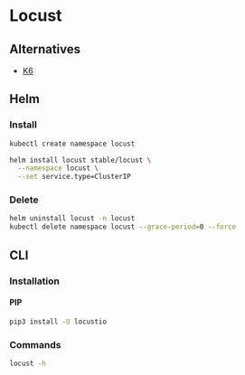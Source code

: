 # Locust

<!--
https://github.com/apereo/cas/blob/master/docs/cas-server-documentation/high_availability/Performance-Testing-Locust.md
https://artifacthub.io/packages/helm/deliveryhero/locust
-->

## Alternatives

- [K6](/k6.md)

## Helm

### Install

```sh
kubectl create namespace locust
```

```sh
helm install locust stable/locust \
  --namespace locust \
  --set service.type=ClusterIP
```

### Delete

```sh
helm uninstall locust -n locust
kubectl delete namespace locust --grace-period=0 --force
```

## CLI

### Installation

#### PIP

```sh
pip3 install -U locustio
```

### Commands

```sh
locust -h
```
